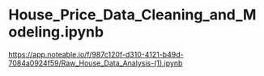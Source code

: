 # House_Price_Data_Cleaning_and_Modeling.ipynb
https://app.noteable.io/f/987c120f-d310-4121-b49d-7084a0924f59/Raw_House_Data_Analysis-(1).ipynb
